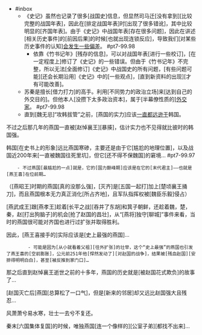 - #inbox
    - 《史记》虽然也记录了很多[战国史]信息，但显然司马迁[没有拿到][比较完整的战国年表]，因此在[排定战国年表]时[出现了很多错讹]，其中比较明显的[齐国年表]。由于《史记》中战国年表[存在很多问题]，因此在讲述[相关历史事件]的[前因后果]的时候[也就出现连锁反应]，导致我们[对某些历史事件的认知][会发生一些偏差](https://www.zhihu.com/question/461158561/answer/1907066552)。 #pt7-99.98
        - 依靠《竹书记年》[残存的信息]，可以对战国年表[进行一些校订]，[在一定程度上]修订了《史记》的一些错误。但由于《竹书记年》不完整，所以无法[全面修订]《史记》中战国史的所有问题，[有些问题可能][还会长期沿用]《史记》中的[一些观点]，[直到新资料的出现][才有可能改善]。
    - 苏秦是擅长[借力打力]的高手。利用[不同势力的政治立场]来[达到自己的外交目的]。但他本人[没攒下太多政治资本]，属于[半幕僚性质的][外交家](https://www.zhihu.com/question/457719634/answer/1873367922)。 #pt7-99.98
    - 直到[魏无忌]“攻韩拔管”之前，[燕国的实力]应该[一直都远逊于](https://www.zhihu.com/question/460574347/answer/1998715735)韩国。

不过之后那几年的燕国一直被[赵悼襄王][暴揍]，估计实力也不见得就比彼时的韩国强。

韩国[在史书上的形象]远比燕国寒碜，主要还是由于它[尴尬的地理位置]，以及战国近200年来[一直被魏国往死里坑]，但它[还不得不保魏国]的窘境… #pt7-99.97
 

        - 不过燕国[最尴尬的一点]就是，它的[国力巅峰期]应该是在它的[末代君主]——也就是[燕王喜]在位前期…

（[燕昭王]时期的燕国[真的没那么强]，[灭齐]是[五国一起打]加上[楚顷襄王捅刀]，而且燕国根本无力真正消化[所占齐地]，且军队指挥权被[魏臣乐毅]侵占）

[燕武成王]跟[燕孝王]趁着[长平之战][吞并了东胡]和箕子朝鲜，还趁着魏，楚，秦，赵[打出狗脑子]的机会[抢了赵国的昌壮]，从“[燕将]独守[聊城]”事件来看，当时的燕国很可能对齐国也进行过扩张并取得胜利。

因此，[燕王喜接手的]实际应该是[史上最强的燕国]…


            - 可能是因为[从小就看着父祖][往外扩张]的壮举，这个“史上最强”的燕国也引发了燕王喜的[空前膨胀]，公元前251年他[悍然发动了][对赵国的战争]，结果被[残血赵国][安排得明明白白]，甚至[被反推到家门口]…

那之后直到赵悼襄王逝世之前的十多年，燕国的历史就是[被赵国花式欺负]的故事了…

[赵国灭亡后]燕国[总算松了一口气]，但是[新来的邻居]却又远比赵国强大且残忍…

风萧萧兮易水寒，壮士一去兮不复还。

秦末[六国集体复国]的时候，唯独燕国[连一个像样的][公室子弟][都找不出来]…
